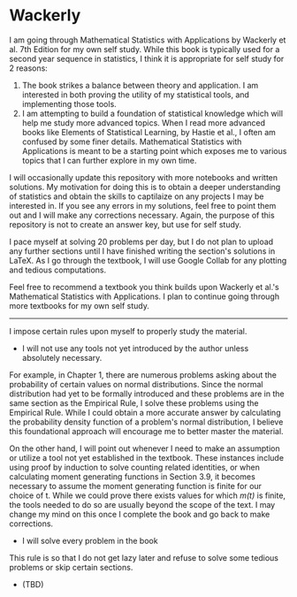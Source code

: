 # Wackerly

I am going through Mathematical Statistics with Applications by Wackerly et al. 7th Edition for my own self study. While this book is typically used for a second year sequence in statistics, I think it is appropriate for self study for 2 reasons:

1. The book strikes a balance between theory and application. I am interested in both proving the utility of my statistical tools, and implementing those tools.
2. I am attempting to build a foundation of statistical knowledge which will help me study more advanced topics. When I read more advanced books like Elements of Statistical Learning, by Hastie et al., I often am confused by some finer details. Mathematical Statistics with Applications is meant to be a starting point which exposes me to various topics that I can further explore in my own time.

I will occasionally update this repository with more notebooks and written solutions. My motivation for doing this is to obtain a deeper understanding of statistics and obtain the skills to captilaize on any projects I may be interested in. If you see any errors in my solutions, feel free to point them out and I will make any corrections necessary. Again, the purpose of this repository is not to create an answer key, but use for self study. 

I pace myself at solving 20 problems per day, but I do not plan to upload any further sections until I have finished writing the section's solutions in LaTeX. As I go through the textbook, I will use Google Collab for any plotting and tedious computations.

Feel free to recommend a textbook you think builds upon Wackerly et al.'s Mathematical Statistics with Applications. I plan to continue going through more textbooks for my own self study.

---

I impose certain rules upon myself to properly study the material. 
- I will not use any tools not yet introduced by the author unless absolutely necessary. 

For example, in Chapter 1, there are numerous problems asking about the probability of certain values on normal distributions. Since the normal distribution had yet to be formally introduced and these problems are in the same section as the Empirical Rule, I solve these problems using the Empirical Rule. While I could obtain a more accurate answer by calculating the probability density function of a problem's normal distribution, I believe this foundational approach will encourage me to better master the material.

On the other hand, I will point out whenever I need to make an assumption or utilize a tool not yet established in the textbook. These instances include using proof by induction to solve counting related identities, or when calculating moment generating functions in Section 3.9, it becomes necessary to assume the moment generating function is finite for our choice of t. While we could prove there exists values for which *m(t)* is finite, the tools needed to do so are usually beyond the scope of the text. I may change my mind on this once I complete the book and go back to make corrections.

- I will solve every problem in the book

This rule is so that I do not get lazy later and refuse to solve some tedious problems or skip certain sections.

- (TBD)
